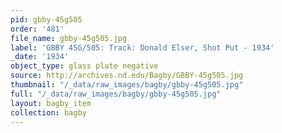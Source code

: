 ```yaml
---
pid: gbby-45g505
order: '481'
file_name: gbby-45g505.jpg
label: 'GBBY 45G/505: Track: Donald Elser, Shot Put - 1934'
_date: '1934'
object_type: glass plate negative
source: http://archives.nd.edu/Bagby/GBBY-45g505.jpg
thumbnail: "/_data/raw_images/bagby/gbby-45g505.jpg"
full: "/_data/raw_images/bagby/gbby-45g505.jpg"
layout: bagby_item
collection: bagby
---
```

